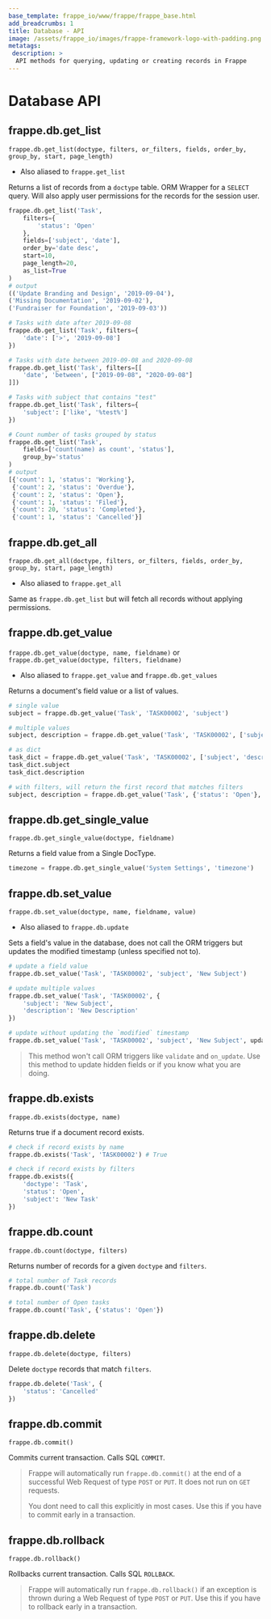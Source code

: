 ```yaml
---
base_template: frappe_io/www/frappe/frappe_base.html
add_breadcrumbs: 1
title: Database - API
image: /assets/frappe_io/images/frappe-framework-logo-with-padding.png
metatags:
 description: >
  API methods for querying, updating or creating records in Frappe
---
```


# Database API

## frappe.db.get_list
`frappe.db.get_list(doctype, filters, or_filters, fields, order_by, group_by, start, page_length)`

- Also aliased to `frappe.get_list`

Returns a list of records from a `doctype` table. ORM Wrapper for a `SELECT`
query. Will also apply user permissions for the records for the session user.

```python
frappe.db.get_list('Task',
	filters={
		'status': 'Open'
	},
	fields=['subject', 'date'],
	order_by='date desc',
	start=10,
	page_length=20,
	as_list=True
)
# output
(('Update Branding and Design', '2019-09-04'),
('Missing Documentation', '2019-09-02'),
('Fundraiser for Foundation', '2019-09-03'))

# Tasks with date after 2019-09-08
frappe.db.get_list('Task', filters={
	'date': ['>', '2019-09-08']
})

# Tasks with date between 2019-09-08 and 2020-09-08
frappe.db.get_list('Task', filters=[[
	'date', 'between', ["2019-09-08", "2020-09-08"]
]])

# Tasks with subject that contains "test"
frappe.db.get_list('Task', filters={
	'subject': ['like', '%test%']
})

# Count number of tasks grouped by status
frappe.db.get_list('Task',
	fields=['count(name) as count', 'status'],
	group_by='status'
)
# output
[{'count': 1, 'status': 'Working'},
 {'count': 2, 'status': 'Overdue'},
 {'count': 2, 'status': 'Open'},
 {'count': 1, 'status': 'Filed'},
 {'count': 20, 'status': 'Completed'},
 {'count': 1, 'status': 'Cancelled'}]
```

## frappe.db.get_all
`frappe.db.get_all(doctype, filters, or_filters, fields, order_by, group_by, start, page_length)`

- Also aliased to `frappe.get_all`

Same as `frappe.db.get_list` but will fetch all records without applying permissions.

## frappe.db.get_value
`frappe.db.get_value(doctype, name, fieldname)` or `frappe.db.get_value(doctype, filters, fieldname)`

- Also aliased to `frappe.get_value` and `frappe.db.get_values`

Returns a document's field value or a list of values.

```python
# single value
subject = frappe.db.get_value('Task', 'TASK00002', 'subject')

# multiple values
subject, description = frappe.db.get_value('Task', 'TASK00002', ['subject', 'description'])

# as dict
task_dict = frappe.db.get_value('Task', 'TASK00002', ['subject', 'description'], as_dict=1)
task_dict.subject
task_dict.description

# with filters, will return the first record that matches filters
subject, description = frappe.db.get_value('Task', {'status': 'Open'}, ['subject', 'description'])
```

## frappe.db.get\_single\_value
`frappe.db.get_single_value(doctype, fieldname)`

Returns a field value from a Single DocType.

```python
timezone = frappe.db.get_single_value('System Settings', 'timezone')
```

## frappe.db.set_value
`frappe.db.set_value(doctype, name, fieldname, value)`

- Also aliased to `frappe.db.update`

Sets a field's value in the database, does not call the ORM triggers but updates
the modified timestamp (unless specified not to).

```python
# update a field value
frappe.db.set_value('Task', 'TASK00002', 'subject', 'New Subject')

# update multiple values
frappe.db.set_value('Task', 'TASK00002', {
	'subject': 'New Subject',
	'description': 'New Description'
})

# update without updating the `modified` timestamp
frappe.db.set_value('Task', 'TASK00002', 'subject', 'New Subject', update_modified=False)
```

> This method won't call ORM triggers like `validate` and `on_update`. Use this
> method to update hidden fields or if you know what you are doing.

## frappe.db.exists
`frappe.db.exists(doctype, name)`

Returns true if a document record exists.

```python
# check if record exists by name
frappe.db.exists('Task', 'TASK00002') # True

# check if record exists by filters
frappe.db.exists({
	'doctype': 'Task',
	'status': 'Open',
	'subject': 'New Task'
})
```

## frappe.db.count
`frappe.db.count(doctype, filters)`

Returns number of records for a given `doctype` and `filters`.

```python
# total number of Task records
frappe.db.count('Task')

# total number of Open tasks
frappe.db.count('Task', {'status': 'Open'})
```

## frappe.db.delete
`frappe.db.delete(doctype, filters)`

Delete `doctype` records that match `filters`.

```python
frappe.db.delete('Task', {
	'status': 'Cancelled'
})
```

## frappe.db.commit
`frappe.db.commit()`

Commits current transaction. Calls SQL `COMMIT`.

> Frappe will automatically run `frappe.db.commit()` at the end of a successful
> Web Request of type `POST` or `PUT`. It does not run on `GET` requests.
>
> You dont need to call this explicitly in most cases. Use this if you have to
> commit early in a transaction.

## frappe.db.rollback
`frappe.db.rollback()`

Rollbacks current transaction. Calls SQL `ROLLBACK`.

> Frappe will automatically run `frappe.db.rollback()` if an exception is thrown
> during a Web Request of type `POST` or `PUT`. Use this if you have to rollback
> early in a transaction.
